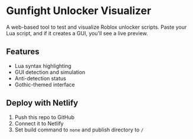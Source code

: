 # Gunfight Unlocker Visualizer

A web-based tool to test and visualize Roblox unlocker scripts. Paste your Lua script, and if it creates a GUI, you'll see a live preview.

## Features
- Lua syntax highlighting
- GUI detection and simulation
- Anti-detection status
- Gothic-themed interface

## Deploy with Netlify
1. Push this repo to GitHub
2. Connect it to Netlify
3. Set build command to `none` and publish directory to `/`
